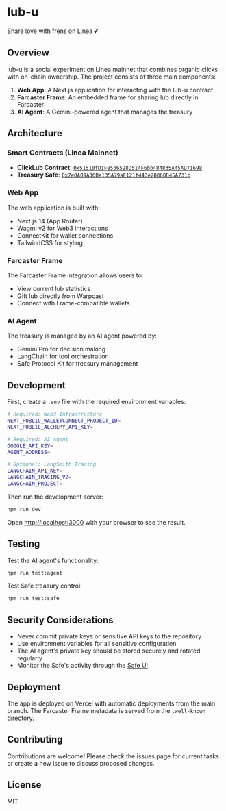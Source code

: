 # lub-u

Share love with frens on Linea 💕

## Overview

lub-u is a social experiment on Linea mainnet that combines organic clicks with on-chain ownership. The project consists of three main components:

1. **Web App**: A Next.js application for interacting with the lub-u contract
2. **Farcaster Frame**: An embedded frame for sharing lub directly in Farcaster
3. **AI Agent**: A Gemini-powered agent that manages the treasury

## Architecture

### Smart Contracts (Linea Mainnet)

- **ClickLub Contract**: [`0x51510fD1FB5b6528D514F6bb484835A45AD71698`](https://lineascan.build/address/0x51510fD1FB5b6528D514F6bb484835A45AD71698)
- **Treasury Safe**: [`0x7e0A89A36Ba135A79aF121f443e20860845A731b`](https://app.safe.global/home?safe=lin:0x7e0A89A36Ba135A79aF121f443e20860845A731b)

### Web App

The web application is built with:

- Next.js 14 (App Router)
- Wagmi v2 for Web3 interactions
- ConnectKit for wallet connections
- TailwindCSS for styling

### Farcaster Frame

The Farcaster Frame integration allows users to:

- View current lub statistics
- Gift lub directly from Warpcast
- Connect with Frame-compatible wallets

### AI Agent

The treasury is managed by an AI agent powered by:

- Gemini Pro for decision making
- LangChain for tool orchestration
- Safe Protocol Kit for treasury management

## Development

First, create a `.env` file with the required environment variables:

```bash
# Required: Web3 Infrastructure
NEXT_PUBLIC_WALLETCONNECT_PROJECT_ID=
NEXT_PUBLIC_ALCHEMY_API_KEY=

# Required: AI Agent
GOOGLE_API_KEY=
AGENT_ADDRESS=

# Optional: LangSmith Tracing
LANGCHAIN_API_KEY=
LANGCHAIN_TRACING_V2=
LANGCHAIN_PROJECT=
```

Then run the development server:

```bash
npm run dev
```

Open [http://localhost:3000](http://localhost:3000) with your browser to see the result.

## Testing

Test the AI agent's functionality:

```bash
npm run test:agent
```

Test Safe treasury control:

```bash
npm run test:safe
```

## Security Considerations

- Never commit private keys or sensitive API keys to the repository
- Use environment variables for all sensitive configuration
- The AI agent's private key should be stored securely and rotated regularly
- Monitor the Safe's activity through the [Safe UI](https://app.safe.global)

## Deployment

The app is deployed on Vercel with automatic deployments from the main branch. The Farcaster Frame metadata is served from the `.well-known` directory.

## Contributing

Contributions are welcome! Please check the issues page for current tasks or create a new issue to discuss proposed changes.

## License

MIT

